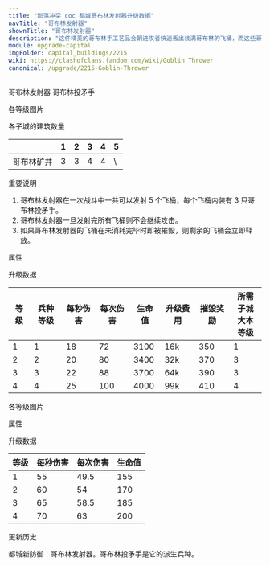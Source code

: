 ```yaml
---
title: "部落冲突 coc 都城哥布林发射器升级数据"
navTitle: "哥布林发射器"
shownTitle: "哥布林发射器"
description: "这件精美的哥布林手工艺品会朝进攻者快速丢出装满哥布林的飞桶，而这些哥布林会向进攻者丢出尖锐的长矛。那长矛又会丢出什么呢？"
module: upgrade-capital
imgFolder: capital_buildings/2215
wiki: https://clashofclans.fandom.com/wiki/Goblin_Thrower
canonical: /upgrade/2215-Goblin-Thrower
---
```


<SwitchTabs contentClass="cp-unit-items" :stickyTabs="true" :pageTabs="true">
    <SwitchTab tabId="cp-unit-item-0" :activeTab="true">哥布林发射器</SwitchTab>
    <SwitchTab tabId="cp-unit-item-1">哥布林投矛手</SwitchTab>
</SwitchTabs>

<!-- ↓↓↓ 哥布林发射器 ↓↓↓ -->
<SwitchTabGroup id="cp-unit-item-0" class="cp-unit-items">
<UnitInfo :folder="$frontmatter.imgFolder" imgSrc="Goblin_Thrower4.png" imgAlt="哥布林发射器"
    description="这件精美的哥布林手工艺品会朝进攻者快速丢出装满哥布林的飞桶，而这些哥布林会向进攻者丢出尖锐的长矛。那长矛又会丢出什么呢？"
    :isSmallImg="true" />

<SmallTitle>各等级图片</SmallTitle>

<Panel>
    <UnitImgGroup :folder="$frontmatter.imgFolder">
        <UnitImg imgTitle="废墟" imgSrc="Goblin_Thrower_Ruin.png" />
        <UnitImg imgTitle="1 级" imgSrc="Goblin_Thrower1.png" />
        <UnitImg imgTitle="2 级" imgSrc="Goblin_Thrower2.png" />
        <UnitImg imgTitle="3 级" imgSrc="Goblin_Thrower3.png" />
        <UnitImg imgTitle="4 级" imgSrc="Goblin_Thrower4.png" />
    </UnitImgGroup>
</Panel>

<SmallTitle>各子城的建筑数量</SmallTitle>

<DistrictTable>

|             |   1   |   2   |   3   |   4   |   5   |
|     ---     |  ---  |  ---  |  ---  |  ---  |  ---  |
|  哥布林矿井  |   3   |   3   |   4   |   4   |   \   |

</DistrictTable>

<SmallTitle>重要说明</SmallTitle>

1. 哥布林发射器在一次战斗中一共可以发射 5 个飞桶，每个飞桶内装有 3 只哥布林投矛手。
2. 哥布林发射器一旦发射完所有飞桶则不会继续攻击。
3. 如果哥布林发射器的飞桶在未消耗完毕时即被摧毁，则剩余的飞桶会立即释放。

<SmallTitle>属性</SmallTitle>

<UnitProperties>
    <UnitProperty pKey="占地面积" pValue="3×3" />
    <UnitProperty pKey="判定面积" pValue="2×2" :isJudgeSquare="true" />
    <UnitProperty pKey="伤害类型" pValue="范围伤害" />
    <UnitProperty pKey="攻击的目标" pValue="仅地面目标" />
    <UnitProperty pKey="射程" pValue="9 格" />
    <UnitProperty pKey="攻速" pValue="4 秒/次" />
    <UnitProperty pKey="发射兵种" pValue="哥布林投矛手" />
    <UnitProperty pKey="弹药容量" pValue="5" />
</UnitProperties>

<SmallTitle>升级数据</SmallTitle>

<script setup>
const tableExtraInfo = [
    {
        "column": 5,
        "type": "cost",
        "icon": "Gold3",
        "noGoldPass": true
    },
    {
        "column": 6,
        "type": "number",
        "icon": "Gold3",
        "noGoldPass": true
    }
];
</script>

<UnitTable :tableExtraInfo="tableExtraInfo">

| 等级 | 兵种等级 | 每秒伤害 | 每次伤害 | 生命值 | 升级费用 | 摧毁奖励 |所需子城<br>大本等级|
| ---- |   ---   |   ---   |   ---   |   ---  |   ---   |   ---   |        ---        |
|   1  |    1    |   18    |    72   |  3100  |   16k   |   350   |         1         |
|   2  |    2    |   20    |    80   |  3400  |   32k   |   370   |         3         |
|   3  |    3    |   22    |    88   |  3700  |   64k   |   390   |         3         |
|   4  |    4    |   25    |   100   |  4000  |   99k   |   410   |         4         |
</UnitTable>
</SwitchTabGroup>

<!-- ↓↓↓ 哥布林投矛手 ↓↓↓ -->
<SwitchTabGroup id="cp-unit-item-1" class="cp-unit-items">
<UnitInfo :folder="$frontmatter.imgFolder" imgSrc="Spear_Goblin_info.png" imgAlt="哥布林投矛手"
    description="是谁想出了这么个馊主意，教哥布林扔长矛？这些长矛又是从哪里来的？不过话说回来，不管是对地面还是空中的进攻者，他们的威慑力真的很大。"
    :isSmallImg="true" />

<SmallTitle>各等级图片</SmallTitle>

<Panel>
    <UnitImgGroup :folder="$frontmatter.imgFolder">
        <UnitImg imgTitle="所有等级" imgSrc="Spear_Goblin1.png" />
    </UnitImgGroup>
</Panel>

<SmallTitle>属性</SmallTitle>

<UnitProperties>
    <UnitProperty pKey="攻击偏好" pValue="无" />
    <UnitProperty pKey="伤害类型" pValue="单体伤害" />
    <UnitProperty pKey="攻击的目标" pValue="地面和空中目标" />
    <UnitProperty pKey="移动速度" pValue="2.5 格/秒" />
    <UnitProperty pKey="攻击速度" pValue="0.9 秒/次" />
    <UnitProperty pKey="攻击距离" pValue="2.75 格" />
</UnitProperties>

<SmallTitle>升级数据</SmallTitle>

<UnitTable>

| 等级 | 每秒伤害 | 每次伤害 | 生命值 |
|  --- |   ---   |   ---   |   ---  |
|   1  |    55   |   49.5  |   155  |
|   2  |    60   |   54    |   170  |
|   3  |    65   |   58.5  |   185  |
|   4  |    70   |   63    |   200  |
</UnitTable>
</SwitchTabGroup>

<!-- ↓↓↓ 公共部分 ↓↓↓ -->
<SmallTitle>更新历史</SmallTitle>

<Timeline>
    <TimelineItem date="2023/10/09">
        <TimelineRow>都城新防御：哥布林发射器。哥布林投矛手是它的派生兵种。</TimelineRow>
    </TimelineItem>
    <TimelineItem :historyBottom="true" />
</Timeline>
